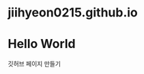 # jiihyeon0215.github.io
<html>
  <head></head>
  <body>
    <h1>Hello World</h1>
    깃허브 페이지 만들기
  </body>
</html>
